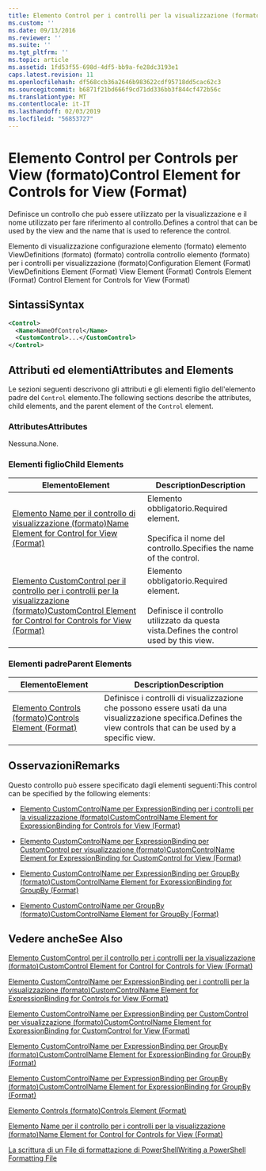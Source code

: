 ```yaml
---
title: Elemento Control per i controlli per la visualizzazione (formato) | Microsoft Docs
ms.custom: ''
ms.date: 09/13/2016
ms.reviewer: ''
ms.suite: ''
ms.tgt_pltfrm: ''
ms.topic: article
ms.assetid: 1fd53f55-698d-4df5-bb9a-fe28dc3193e1
caps.latest.revision: 11
ms.openlocfilehash: df568ccb36a2646b983622cdf95718dd5cac62c3
ms.sourcegitcommit: b6871f21bd666f9cd71dd336bb3f844cf472b56c
ms.translationtype: MT
ms.contentlocale: it-IT
ms.lasthandoff: 02/03/2019
ms.locfileid: "56853727"
---
```

# <a name="control-element-for-controls-for-view--format"></a><span data-ttu-id="ac81c-102">Elemento Control per Controls per View (formato)</span><span class="sxs-lookup"><span data-stu-id="ac81c-102">Control Element for Controls for View  (Format)</span></span>

<span data-ttu-id="ac81c-103">Definisce un controllo che può essere utilizzato per la visualizzazione e il nome utilizzato per fare riferimento al controllo.</span><span class="sxs-lookup"><span data-stu-id="ac81c-103">Defines a control that can be used by the view and the name that is used to reference the control.</span></span>

<span data-ttu-id="ac81c-104">Elemento di visualizzazione configurazione elemento (formato) elemento ViewDefinitions (formato) (formato) controlla controllo elemento (formato) per i controlli per visualizzazione (formato)</span><span class="sxs-lookup"><span data-stu-id="ac81c-104">Configuration Element (Format) ViewDefinitions Element (Format) View Element (Format) Controls Element (Format) Control Element for Controls for View (Format)</span></span>

## <a name="syntax"></a><span data-ttu-id="ac81c-105">Sintassi</span><span class="sxs-lookup"><span data-stu-id="ac81c-105">Syntax</span></span>

```xml
<Control>
  <Name>NameOfControl</Name>
  <CustomControl>...</CustomControl>
</Control>
```

## <a name="attributes-and-elements"></a><span data-ttu-id="ac81c-106">Attributi ed elementi</span><span class="sxs-lookup"><span data-stu-id="ac81c-106">Attributes and Elements</span></span>

<span data-ttu-id="ac81c-107">Le sezioni seguenti descrivono gli attributi e gli elementi figlio dell'elemento padre del `Control` elemento.</span><span class="sxs-lookup"><span data-stu-id="ac81c-107">The following sections describe the attributes, child elements, and the parent element of the `Control` element.</span></span>

### <a name="attributes"></a><span data-ttu-id="ac81c-108">Attributes</span><span class="sxs-lookup"><span data-stu-id="ac81c-108">Attributes</span></span>

<span data-ttu-id="ac81c-109">Nessuna.</span><span class="sxs-lookup"><span data-stu-id="ac81c-109">None.</span></span>

### <a name="child-elements"></a><span data-ttu-id="ac81c-110">Elementi figlio</span><span class="sxs-lookup"><span data-stu-id="ac81c-110">Child Elements</span></span>

|<span data-ttu-id="ac81c-111">Elemento</span><span class="sxs-lookup"><span data-stu-id="ac81c-111">Element</span></span>|<span data-ttu-id="ac81c-112">Description</span><span class="sxs-lookup"><span data-stu-id="ac81c-112">Description</span></span>|
|-------------|-----------------|
|[<span data-ttu-id="ac81c-113">Elemento Name per il controllo di visualizzazione (formato)</span><span class="sxs-lookup"><span data-stu-id="ac81c-113">Name Element for Control for View (Format)</span></span>](./name-element-for-control-for-controls-for-view-format.md)|<span data-ttu-id="ac81c-114">Elemento obbligatorio.</span><span class="sxs-lookup"><span data-stu-id="ac81c-114">Required element.</span></span><br /><br /> <span data-ttu-id="ac81c-115">Specifica il nome del controllo.</span><span class="sxs-lookup"><span data-stu-id="ac81c-115">Specifies the name of the control.</span></span>|
|[<span data-ttu-id="ac81c-116">Elemento CustomControl per il controllo per i controlli per la visualizzazione (formato)</span><span class="sxs-lookup"><span data-stu-id="ac81c-116">CustomControl Element for Control for Controls for View (Format)</span></span>](./customcontrol-element-for-control-for-controls-for-view-format.md)|<span data-ttu-id="ac81c-117">Elemento obbligatorio.</span><span class="sxs-lookup"><span data-stu-id="ac81c-117">Required element.</span></span><br /><br /> <span data-ttu-id="ac81c-118">Definisce il controllo utilizzato da questa vista.</span><span class="sxs-lookup"><span data-stu-id="ac81c-118">Defines the control used by this view.</span></span>|

### <a name="parent-elements"></a><span data-ttu-id="ac81c-119">Elementi padre</span><span class="sxs-lookup"><span data-stu-id="ac81c-119">Parent Elements</span></span>

|<span data-ttu-id="ac81c-120">Elemento</span><span class="sxs-lookup"><span data-stu-id="ac81c-120">Element</span></span>|<span data-ttu-id="ac81c-121">Description</span><span class="sxs-lookup"><span data-stu-id="ac81c-121">Description</span></span>|
|-------------|-----------------|
|[<span data-ttu-id="ac81c-122">Elemento Controls (formato)</span><span class="sxs-lookup"><span data-stu-id="ac81c-122">Controls Element (Format)</span></span>](./controls-element-for-view-format.md)|<span data-ttu-id="ac81c-123">Definisce i controlli di visualizzazione che possono essere usati da una visualizzazione specifica.</span><span class="sxs-lookup"><span data-stu-id="ac81c-123">Defines the view controls that can be used by a specific view.</span></span>|

## <a name="remarks"></a><span data-ttu-id="ac81c-124">Osservazioni</span><span class="sxs-lookup"><span data-stu-id="ac81c-124">Remarks</span></span>

<span data-ttu-id="ac81c-125">Questo controllo può essere specificato dagli elementi seguenti:</span><span class="sxs-lookup"><span data-stu-id="ac81c-125">This control can be specified by the following elements:</span></span>

- [<span data-ttu-id="ac81c-126">Elemento CustomControlName per ExpressionBinding per i controlli per la visualizzazione (formato)</span><span class="sxs-lookup"><span data-stu-id="ac81c-126">CustomControlName Element for ExpressionBinding for Controls for View (Format)</span></span>](./customcontrolname-element-for-expressionbinding-for-controls-for-view-format.md)

- [<span data-ttu-id="ac81c-127">Elemento CustomControlName per ExpressionBinding per CustomControl per visualizzazione (formato)</span><span class="sxs-lookup"><span data-stu-id="ac81c-127">CustomControlName Element for ExpressionBinding for CustomControl for View (Format)</span></span>](./customcontrolname-element-for-expressionbinding-for-customcontrol-for-view-format.md)

- [<span data-ttu-id="ac81c-128">Elemento CustomControlName per ExpressionBinding per GroupBy (formato)</span><span class="sxs-lookup"><span data-stu-id="ac81c-128">CustomControlName Element for ExpressionBinding for GroupBy (Format)</span></span>](./customcontrolname-element-for-expressionbinding-for-groupby-format.md)

- [<span data-ttu-id="ac81c-129">Elemento CustomControlName per GroupBy (formato)</span><span class="sxs-lookup"><span data-stu-id="ac81c-129">CustomControlName Element for GroupBy (Format)</span></span>](./customcontrolname-element-for-groupby-format.md)

## <a name="see-also"></a><span data-ttu-id="ac81c-130">Vedere anche</span><span class="sxs-lookup"><span data-stu-id="ac81c-130">See Also</span></span>

[<span data-ttu-id="ac81c-131">Elemento CustomControl per il controllo per i controlli per la visualizzazione (formato)</span><span class="sxs-lookup"><span data-stu-id="ac81c-131">CustomControl Element for Control for Controls for View (Format)</span></span>](./customcontrol-element-for-control-for-controls-for-view-format.md)

[<span data-ttu-id="ac81c-132">Elemento CustomControlName per ExpressionBinding per i controlli per la visualizzazione (formato)</span><span class="sxs-lookup"><span data-stu-id="ac81c-132">CustomControlName Element for ExpressionBinding for Controls for View (Format)</span></span>](./customcontrolname-element-for-expressionbinding-for-controls-for-view-format.md)

[<span data-ttu-id="ac81c-133">Elemento CustomControlName per ExpressionBinding per CustomControl per visualizzazione (formato)</span><span class="sxs-lookup"><span data-stu-id="ac81c-133">CustomControlName Element for ExpressionBinding for CustomControl for View (Format)</span></span>](./customcontrolname-element-for-expressionbinding-for-customcontrol-for-view-format.md)

[<span data-ttu-id="ac81c-134">Elemento CustomControlName per ExpressionBinding per GroupBy (formato)</span><span class="sxs-lookup"><span data-stu-id="ac81c-134">CustomControlName Element for ExpressionBinding for GroupBy (Format)</span></span>](./customcontrolname-element-for-expressionbinding-for-groupby-format.md)

[<span data-ttu-id="ac81c-135">Elemento CustomControlName per ExpressionBinding per GroupBy (formato)</span><span class="sxs-lookup"><span data-stu-id="ac81c-135">CustomControlName Element for ExpressionBinding for GroupBy (Format)</span></span>](./customcontrolname-element-for-expressionbinding-for-groupby-format.md)

[<span data-ttu-id="ac81c-136">Elemento Controls (formato)</span><span class="sxs-lookup"><span data-stu-id="ac81c-136">Controls Element (Format)</span></span>](./controls-element-for-view-format.md)

[<span data-ttu-id="ac81c-137">Elemento Name per il controllo per i controlli per la visualizzazione (formato)</span><span class="sxs-lookup"><span data-stu-id="ac81c-137">Name Element for Control for Controls for View (Format)</span></span>](./name-element-for-control-for-controls-for-view-format.md)

[<span data-ttu-id="ac81c-138">La scrittura di un File di formattazione di PowerShell</span><span class="sxs-lookup"><span data-stu-id="ac81c-138">Writing a PowerShell Formatting File</span></span>](./writing-a-powershell-formatting-file.md)

